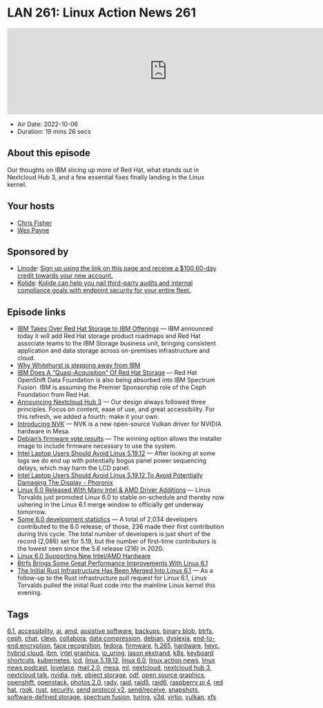 # LAN 261: Linux Action News 261

<iframe src="https://player.fireside.fm/v2/DAcK9LdX+fsv2f-UT?theme=dark" width="740" height="200" frameborder="0" scrolling="no"></iframe>

* Air Date: 2022-10-06
* Duration: 19 mins 26 secs

## About this episode

Our thoughts on IBM slicing up more of Red Hat, what stands out in Nextcloud Hub 3, and a few essential fixes finally landing in the Linux kernel.

## Your hosts
* [Chris Fisher](https://linuxactionnews.com/hosts/chris)
* [Wes Payne](https://linuxactionnews.com/hosts/wes)

## Sponsored by

  * [Linode](http://linode.com/lan): [Sign up using the link on this page and receive a $100 60-day credit towards your new account. ](http://linode.com/lan)
  * [Kolide](https://l.kolide.co/3klbWzr): [Kolide can help you nail third-party audits and internal compliance goals with endpoint security for your entire fleet. ](https://l.kolide.co/3klbWzr)



## Episode links

  * [IBM Takes Over Red Hat Storage to IBM Offerings](https://newsroom.ibm.com/2022-10-04-IBM-Redefines-Hybrid-Cloud-Application-and-Data-Storage-Adding-Red-Hat-Storage-to-IBM-Offerings "IBM Takes Over Red Hat Storage to IBM Offerings") — IBM announced today it will add Red Hat storage product roadmaps and Red Hat associate teams to the IBM Storage business unit, bringing consistent application and data storage across on-premises infrastructure and cloud.
  * [Why Whitehurst is stepping away from IBM](https://www.zdnet.com/article/why-whitehurst-is-stepping-away-from-ibm/ "Why Whitehurst is stepping away from IBM")
  * [IBM Does A “Quasi-Acquisition” Of Red Hat Storage](https://www.phoronix.com/news/IBM-Red-Hat-Storage "IBM Does A “Quasi-Acquisition” Of Red Hat Storage") — Red Hat OpenShift Data Foundation is also being absorbed into IBM Spectrum Fusion. IBM is assuming the Premier Sponsorship role of the Ceph Foundation from Red Hat.
  * [Announcing Nextcloud Hub 3](https://nextcloud.com/blog/announcing-nextcloud-hub-3-brand-new-design-and-photos-2-0-with-editor-and-ai/ "Announcing Nextcloud Hub 3") — Our design always followed three principles. Focus on content, ease of use, and great accessibility. For this refresh, we added a fourth: make it your own.
  * [Introducing NVK](https://www.collabora.com/news-and-blog/news-and-events/introducing-nvk.html "Introducing NVK") — NVK is a new open-source Vulkan driver for NVIDIA hardware in Mesa. 
  * [Debian’s firmware vote results](https://lwn.net/Articles/910065 "Debian’s firmware vote results") — The winning option allows the installer image to include firmware necessary to use the system.
  * [Intel Laptop Users Should Avoid Linux 5.19.12](https://lore.kernel.org/all/YzwooNdMECzuI5+h@intel.com/ "Intel Laptop Users Should Avoid Linux 5.19.12") — After looking at some logs we do end up with potentially bogus panel power sequencing delays, which may harm the LCD panel.
  * [Intel Laptop Users Should Avoid Linux 5.19.12 To Avoid Potentially Damaging The Display - Phoronix](https://www.phoronix.com/news/Intel-iGPU-Avoid-Linux-5.19.12 "Intel Laptop Users Should Avoid Linux 5.19.12 To Avoid Potentially Damaging The Display - Phoronix")
  * [Linux 6.0 Released With Many Intel & AMD Driver Additions](https://www.phoronix.com/news/Linux-6.0-Released "Linux 6.0 Released With Many Intel & AMD Driver Additions") — Linus Torvalds just promoted Linux 6.0 to stable on-schedule and thereby now ushering in the Linux 6.1 merge window to officially get underway tomorrow.
  * [Some 6.0 development statistics](https://lwn.net/Articles/909625/ "Some 6.0 development statistics") — A total of 2,034 developers contributed to the 6.0 release; of those, 236 made their first contribution during this cycle. The total number of developers is just short of the record (2,086) set for 5.19, but the number of first-time contributors is the lowest seen since the 5.6 release (216) in 2020.
  * [Linux 6.0 Supporting New Intel/AMD Hardware](https://www.phoronix.com/review/linux-60-features/2 "Linux 6.0 Supporting New Intel/AMD Hardware")
  * [Btrfs Brings Some Great Performance Improvements With Linux 6.1](https://www.phoronix.com/news/Linux-6.1-Btrfs "Btrfs Brings Some Great Performance Improvements With Linux 6.1")
  * [The Initial Rust Infrastructure Has Been Merged Into Linux 6.1](https://www.phoronix.com/news/Rust-Is-Merged-Linux-6.1 "The Initial Rust Infrastructure Has Been Merged Into Linux 6.1") — As a follow-up to the Rust infrastructure pull request for Linux 6.1, Linus Torvalds pulled the initial Rust code into the mainline Linux kernel this evening.



## Tags

[6.1](https://linuxactionnews.com/tags/6.1), [accessibility](https://linuxactionnews.com/tags/accessibility), [ai](https://linuxactionnews.com/tags/ai), [amd](https://linuxactionnews.com/tags/amd), [assistive software](https://linuxactionnews.com/tags/assistive%20software), [backups](https://linuxactionnews.com/tags/backups), [binary blob](https://linuxactionnews.com/tags/binary%20blob), [btrfs](https://linuxactionnews.com/tags/btrfs), [ceph](https://linuxactionnews.com/tags/ceph), [chat](https://linuxactionnews.com/tags/chat), [clevo](https://linuxactionnews.com/tags/clevo), [collabora](https://linuxactionnews.com/tags/collabora), [data compression](https://linuxactionnews.com/tags/data%20compression), [debian](https://linuxactionnews.com/tags/debian), [dyslexia](https://linuxactionnews.com/tags/dyslexia), [end-to-end encryption](https://linuxactionnews.com/tags/end-to-end%20encryption), [face recognition](https://linuxactionnews.com/tags/face%20recognition), [fedora](https://linuxactionnews.com/tags/fedora), [firmware](https://linuxactionnews.com/tags/firmware), [h.265](https://linuxactionnews.com/tags/h.265), [hardware](https://linuxactionnews.com/tags/hardware), [hevc](https://linuxactionnews.com/tags/hevc), [hybrid cloud](https://linuxactionnews.com/tags/hybrid%20cloud), [ibm](https://linuxactionnews.com/tags/ibm), [intel graphics](https://linuxactionnews.com/tags/intel%20graphics), [io_uring](https://linuxactionnews.com/tags/io_uring), [jason ekstrand](https://linuxactionnews.com/tags/jason%20ekstrand), [k8s](https://linuxactionnews.com/tags/k8s), [keyboard shortcuts](https://linuxactionnews.com/tags/keyboard%20shortcuts), [kubernetes](https://linuxactionnews.com/tags/kubernetes), [lcd](https://linuxactionnews.com/tags/lcd), [linux 5.19.12](https://linuxactionnews.com/tags/linux%205.19.12), [linux 6.0](https://linuxactionnews.com/tags/linux%206.0), [linux action news](https://linuxactionnews.com/tags/linux%20action%20news), [linux news podcast](https://linuxactionnews.com/tags/linux%20news%20podcast), [lovelace](https://linuxactionnews.com/tags/lovelace), [mail 2.0](https://linuxactionnews.com/tags/mail%202.0), [mesa](https://linuxactionnews.com/tags/mesa), [ml](https://linuxactionnews.com/tags/ml), [nextcloud](https://linuxactionnews.com/tags/nextcloud), [nextcloud hub 3](https://linuxactionnews.com/tags/nextcloud%20hub%203), [nextcloud talk](https://linuxactionnews.com/tags/nextcloud%20talk), [nvidia](https://linuxactionnews.com/tags/nvidia), [nvk](https://linuxactionnews.com/tags/nvk), [object storage](https://linuxactionnews.com/tags/object%20storage), [odf](https://linuxactionnews.com/tags/odf), [open source graphics](https://linuxactionnews.com/tags/open%20source%20graphics), [openshift](https://linuxactionnews.com/tags/openshift), [openstack](https://linuxactionnews.com/tags/openstack), [photos 2.0](https://linuxactionnews.com/tags/photos%202.0), [radv](https://linuxactionnews.com/tags/radv), [raid](https://linuxactionnews.com/tags/raid), [raid5](https://linuxactionnews.com/tags/raid5), [raid6](https://linuxactionnews.com/tags/raid6), [raspberry pi 4](https://linuxactionnews.com/tags/raspberry%20pi%204), [red hat](https://linuxactionnews.com/tags/red%20hat), [rook](https://linuxactionnews.com/tags/rook), [rust](https://linuxactionnews.com/tags/rust), [security](https://linuxactionnews.com/tags/security), [send protocol v2](https://linuxactionnews.com/tags/send%20protocol%20v2), [send/receive](https://linuxactionnews.com/tags/send%2Freceive), [snapshots](https://linuxactionnews.com/tags/snapshots), [software-defined storage](https://linuxactionnews.com/tags/software-defined%20storage), [spectrum fusion](https://linuxactionnews.com/tags/spectrum%20fusion), [turing](https://linuxactionnews.com/tags/turing), [v3d](https://linuxactionnews.com/tags/v3d), [virtio](https://linuxactionnews.com/tags/virtio), [vulkan](https://linuxactionnews.com/tags/vulkan), [xfs](https://linuxactionnews.com/tags/xfs)